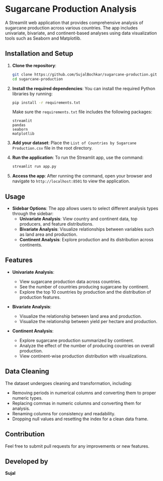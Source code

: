 
# Sugarcane Production Analysis

A Streamlit web application that provides comprehensive analysis of sugarcane production across various countries. The app includes univariate, bivariate, and continent-based analyses using data visualization tools such as Seaborn and Matplotlib.

## Installation and Setup

1. **Clone the repository**:
   ```bash
   git clone https://github.com/SujalBochkar/sugarcane-production.git
   cd sugarcane-production
   ```

2. **Install the required dependencies**:
   You can install the required Python libraries by running:
   ```bash
   pip install -r requirements.txt
   ```
   Make sure the `requirements.txt` file includes the following packages:
   ```
   streamlit
   pandas
   seaborn
   matplotlib
   ```

3. **Add your dataset**:
   Place the `List of Countries by Sugarcane Production.csv` file in the root directory.

4. **Run the application**:
   To run the Streamlit app, use the command:
   ```bash
   streamlit run app.py
   ```

5. **Access the app**:
   After running the command, open your browser and navigate to `http://localhost:8501` to view the application.

## Usage

- **Sidebar Options**: 
  The app allows users to select different analysis types through the sidebar:
  - **Univariate Analysis**: View country and continent data, top producers, and feature distributions.
  - **Bivariate Analysis**: Visualize relationships between variables such as land area and production.
  - **Continent Analysis**: Explore production and its distribution across continents.

## Features

- **Univariate Analysis**: 
  - View sugarcane production data across countries.
  - See the number of countries producing sugarcane by continent.
  - Explore the top 10 countries by production and the distribution of production features.
  
- **Bivariate Analysis**: 
  - Visualize the relationship between land area and production.
  - Visualize the relationship between yield per hectare and production.

- **Continent Analysis**: 
  - Explore sugarcane production summarized by continent.
  - Analyze the effect of the number of producing countries on overall production.
  - View continent-wise production distribution with visualizations.

## Data Cleaning

The dataset undergoes cleaning and transformation, including:
- Removing periods in numerical columns and converting them to proper numeric types.
- Replacing commas in numeric columns and converting them for analysis.
- Renaming columns for consistency and readability.
- Dropping null values and resetting the index for a clean data frame.

## Contribution

Feel free to submit pull requests for any improvements or new features.

## Developed by

**Sujal**
